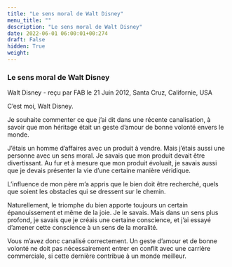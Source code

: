 ```yaml
---
title: "Le sens moral de Walt Disney"
menu_title: ""
description: "Le sens moral de Walt Disney"
date: 2022-06-01 06:00:01+00:274
draft: False
hidden: True
weight:
---
```

### Le sens moral de Walt Disney

Walt Disney - reçu par FAB le 21 Juin 2012, Santa Cruz, Californie, USA

C’est moi, Walt Disney.

Je souhaite commenter ce que j’ai dit dans une récente canalisation, à savoir que mon héritage était un geste d’amour de bonne volonté envers le monde.

J’étais un homme d’affaires avec un produit à vendre. Mais j’étais aussi une personne avec un sens moral. Je savais que mon produit devait être divertissant. Au fur et à mesure que mon produit évoluait, je savais aussi que je devais présenter la vie d’une certaine manière véridique.

L’influence de mon père m’a appris que le bien doit être recherché, quels que soient les obstacles qui se dressent sur le chemin.

Naturellement, le triomphe du bien apporte toujours un certain épanouissement et même de la joie. Je le savais. Mais dans un sens plus profond, je savais que je créais une certaine conscience, et j’ai essayé d’amener cette conscience à un sens de la moralité.

Vous m’avez donc canalisé correctement. Un geste d’amour et de bonne volonté ne doit pas nécessairement entrer en conflit avec une carrière commerciale, si cette dernière contribue à un monde meilleur.



